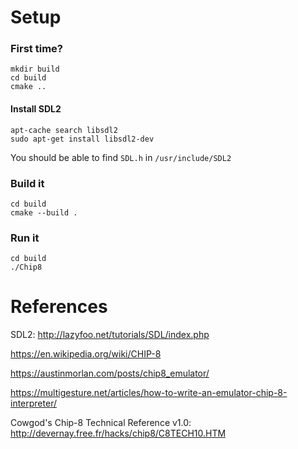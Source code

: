 # Setup

### First time?
```
mkdir build
cd build
cmake ..
```

#### Install SDL2
```
apt-cache search libsdl2
sudo apt-get install libsdl2-dev
```
You should be able to find `SDL.h` in `/usr/include/SDL2`

### Build it
```
cd build
cmake --build .
```

### Run it
```
cd build
./Chip8
```

# References
SDL2: http://lazyfoo.net/tutorials/SDL/index.php

https://en.wikipedia.org/wiki/CHIP-8

https://austinmorlan.com/posts/chip8_emulator/

https://multigesture.net/articles/how-to-write-an-emulator-chip-8-interpreter/

Cowgod's Chip-8 Technical Reference v1.0: http://devernay.free.fr/hacks/chip8/C8TECH10.HTM
